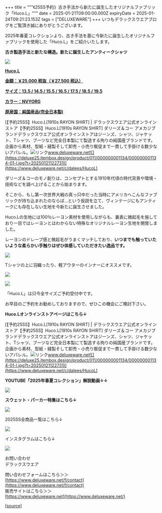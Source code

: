+++
title = """《25SS予約》古き手法から新たに誕生したオリジナルファブリック「Huco.L」"""
date = 2025-01-21T09:00:00.000Z
expiryDate = 2025-01-24T09:21:23.153Z
tags = ["DELUXEWARE"]
+++
いつもデラックスウエアブログをご覧頂き誠にありがとうございます。

2025年春夏コレクションより、古き手法を基に今新たに誕生したオリジナルファブリックを使用した「Huco.L」をご紹介いたします。

**古き製造手法と新たな構造。新たに誕生したアンティークシャツ**

[![](https://stat.ameba.jp/user_images/20250121/15/deluxeware/ea/10/j/o0800080015535576843.jpg)](https://stat.ameba.jp/user_images/20250121/15/deluxeware/ea/10/j/o0800080015535576843.jpg)

**[Huco.L](https://www.deluxeware.net/c/dalees/HucoL)**

**[金額：￥25,000 税抜（￥27,500 税込）](https://www.deluxeware.net/c/dalees/HucoL)**

**[サイズ：13.5 / 14.5 / 15.5 / 16.5 / 17.5 / 18.5 / 19.5](https://www.deluxeware.net/c/dalees/HucoL)**

**[カラー：NVYORG](https://www.deluxeware.net/c/dalees/HucoL)**

**[原産国：純国産品(完全日本製)](https://www.deluxeware.net/c/dalees/HucoL)**

[【予約25SS】Huco.L\[1910s RAYON SHIRT\] | デラックスウエア公式オンラインストア【予約25SS】Huco.L\[1910s RAYON SHIRT\] ダリーズ＆コー アメカジブランドデラックスウエア公式オンラインストアはジーンズ、シャツ、ジャケット、Tシャツ、ブーツなど完全日本製にて製造する拘りの純国産ブランドです。企画から素材、型紙・縫製そして卸売・小売り販促まで一貫して手掛ける数少ないアパレル。![リンク](https://c.stat100.ameba.jp/ameblo/symbols/v3.20.0/svg/gray/editor_link.svg)www.deluxeware.net![](https://deluxe25.itembox.design/product/011/000000001134/000000001134-01-l.jpg?t=20250121122731)](https://www.deluxeware.net/c/dalees/HucoL)

ダリーズ＆コーのモノ創りは、コンセプトとする1910年代頃の時代背景や環境・技術などを調べ上げることから始まります。

そこから、もし第一次世界大戦の真っ只中だった当時にアメリカへこんなファブリックが持ち込まれたのならば…という仮説を立て、ヴィンテージにもアンティークにも存在しない生地を今新たに誕生させました。

Huco.Lの生地には100％レーヨン素材を使用しながらも、裏表に微起毛を施しており一目ではレーヨンとはわからない特殊なオリジナルレーヨン生地を開発しました。

レーヨンのドレープ感と微起毛がうまくマッチしており、**いつまでも触っていたいような柔らかい手触りはぜひ体感していただきたい逸品です。**

[![](https://stat.ameba.jp/user_images/20250121/15/deluxeware/aa/1d/j/o0800080015535579210.jpg)](https://stat.ameba.jp/user_images/20250121/15/deluxeware/aa/1d/j/o0800080015535579210.jpg)

Tシャツの上に羽織ったり、軽アウターのインナーにオススメです。

[![](https://stat.ameba.jp/user_images/20250121/15/deluxeware/be/ab/j/o0800080015535580811.jpg)](https://stat.ameba.jp/user_images/20250121/15/deluxeware/be/ab/j/o0800080015535580811.jpg)

[![](https://stat.ameba.jp/user_images/20250121/15/deluxeware/28/b1/j/o0800100015535580809.jpg)](https://stat.ameba.jp/user_images/20250121/15/deluxeware/28/b1/j/o0800100015535580809.jpg)

「Huco.L」は只今全サイズご予約受付中です。

お早目のご予約をお勧めしておりますので、ぜひこの機会にご検討下さい。

**Huco.Lオンラインストアページはこちら↓**

[【予約25SS】Huco.L\[1910s RAYON SHIRT\] | デラックスウエア公式オンラインストア【予約25SS】Huco.L\[1910s RAYON SHIRT\] ダリーズ＆コー アメカジブランドデラックスウエア公式オンラインストアはジーンズ、シャツ、ジャケット、Tシャツ、ブーツなど完全日本製にて製造する拘りの純国産ブランドです。企画から素材、型紙・縫製そして卸売・小売り販促まで一貫して手掛ける数少ないアパレル。![リンク](https://c.stat100.ameba.jp/ameblo/symbols/v3.20.0/svg/gray/editor_link.svg)www.deluxeware.net![](https://deluxe25.itembox.design/product/011/000000001134/000000001134-01-l.jpg?t=20250121122731)](https://www.deluxeware.net/c/dalees/HucoL)

**YOUTUBE「2025年春夏コレクション」解説動画↓↓**

**[![](https://stat.ameba.jp/user_images/20250108/16/deluxeware/ac/cf/j/o1200050015530951038.jpg?caw=800)](https://www.youtube.com/playlist?list=PLmcuUjZ67rhnclr762_W-zDg7FyyrNvqF)**

**スウェット・パーカー特集はこちら↓**

[![](https://stat.ameba.jp/user_images/20250120/17/deluxeware/7f/2c/j/o1200050015535259494.jpg?caw=800)](https://www.deluxeware.net/c/sweathoodie)

2025SS全商品一覧はこちら↓

[![](https://stat.ameba.jp/user_images/20250114/17/deluxeware/cf/2d/j/o1200050015533133265.jpg?caw=800)](https://www.deluxeware.net/c/2025SSreserve)

インスタグラムはこちら↓

[![](https://stat.ameba.jp/user_images/20240315/15/deluxeware/04/7f/j/o0800026015413271803.jpg?caw=800)](https://www.instagram.com/deluxeware/?hl=ja)

お問い合わせ  
デラックスウエア

問い合わせフォームはこちら＞＞  
[https://www.deluxeware.net/f/contact](https://www.deluxeware.net/f/contact)  
販売サイトはこちら＞＞  
[https://www.deluxeware.net](https://www.deluxeware.net/)

[[source]](https://ameblo.jp/deluxeware/entry-12883309777.html)
